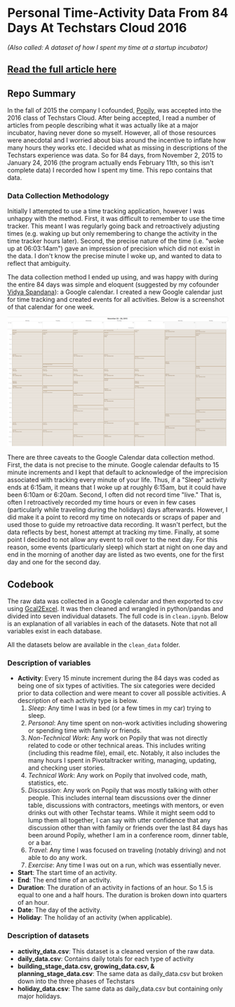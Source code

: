 # Personal Time-Activity Data From 84 Days At Techstars Cloud 2016
_(Also called: A dataset of how I spent my time at a startup incubator)_

## [Read the full article here](http://chrisalbon.com/writing/84_days_at_techstars_a_data_analysis.html)

## Repo Summary

In the fall of 2015 the company I cofounded, [Popily](http://popily.com), was accepted into the 2016 class of Techstars Cloud. After being accepted, I read a number of articles from people describing what it was actually like at a major incubator, having never done so myself. However, all of those resources were anecdotal and I worried about bias around the incentive to inflate how many hours they works etc. I decided what as missing in descriptions of the Techstars experience was data. So for 84 days, from November 2, 2015 to January 24, 2016 (the program actually ends February 11th, so this isn't complete data) I recorded how I spent my time. This repo contains that data.

### Data Collection Methodology

Initially I attempted to use a time tracking application, however I was unhappy with the method. First, it was difficult to remember to use the time tracker. This meant I was regularly going back and retroactively adjusting times (e.g. waking up but only remembering to change the activity in the time tracker hours later). Second, the precise nature of the time (i.e. "woke up at 06:03:14am") gave an impression of precision which did not exist in the data. I don't know the precise minute I woke up, and wanted to data to reflect that ambiguity.

The data collection method I ended up using, and was happy with during the entire 84 days was simple and eloquent (suggested by my cofounder [Vidya Spandana](http://www.vidyaspandana.com/)): a Google calendar. I created a new Google calendar just for time tracking and created events for all activities. Below is a screenshot of that calendar for one week.

![Data collection method](images/calendar.png)

There are three caveats to the Google Calendar data collection method. First, the data is not precise to the minute. Google calendar defaults to 15 minute increments and I kept that default to acknowledge of the imprecision associated with tracking every minute of your life. Thus, if a "Sleep" activity ends at 6:15am, it means that I woke up at roughly 6:15am, but it could have been 6:10am or 6:20am. Second, I often did not record time "live." That is, often I retroactively recorded my time hours or even in few cases (particularly while traveling during the holidays) days afterwards. However, I did make it a point to record my time on notecards or scraps of paper and used those to guide my retroactive data recording. It wasn't perfect, but the data reflects by best, honest attempt at tracking my time. Finally, at some point I decided to not allow any event to roll over to the next day. For this reason, some events (particularly sleep) which start at night on one day and end in the morning of another day are listed as two events, one for the first day and one for the second day.

## Codebook

The raw data was collected in a Google calendar and then exported to csv using [Gcal2Excel](https://www.gcal2excel.com/). It was then cleaned and wrangled in python/pandas and divided into seven individual datasets. The full code is in `clean.ipynb`. Below is an explanation of all variables in each of the datasets. Note that not all variables exist in each database.

All the datasets below are available in the `clean_data` folder.

### Description of variables
- **Activity**: Every 15 minute increment during the 84 days was coded as being one of six types of activities. The six categories were decided prior to data collection and were meant to cover all possible activities. A description of each activity type is below.
  1. _Sleep:_ Any time I was in bed (or a few times in my car) trying to sleep.
  2. _Personal_: Any time spent on non-work activities including showering or spending time with family or friends.
  3. _Non-Technical Work_: Any work on Popily that was not directly related to code or other technical areas. This includes writing (including this readme file), email, etc. Notably, it also includes the many hours I spent in Pivotaltracker writing, managing, updating, and checking user stories.
  4. _Technical Work_: Any work on Popily that involved code, math, statistics, etc.
  5. _Discussion_: Any work on Popily that was mostly talking with other people. This includes internal team discussions over the dinner table, discussions with contractors, meetings with mentors, or even drinks out with other Techstar teams. While it might seem odd to lump them all together, I can say with utter confidence that any discussion other than with family or friends over the last 84 days has been around Popily, whether I am in a conference room, dinner table, or a bar.
  6. _Travel_: Any time I was focused on traveling (notably driving) and not able to do any work.
  7. _Exercise_: Any time I was out on a run, which was essentially never.
- **Start**: The start time of an activity.
- **End**: The end time of an activity.
- **Duration**: The duration of an activity in factions of an hour. So 1.5 is equal to one and a half hours. The duration is broken down into quarters of an hour.
- **Date**: The day of the activity.
- **Holiday**: The holiday of an activity (when applicable).

### Description of datasets

- **activity_data.csv**: This dataset is a cleaned version of the raw data.
- **daily_data.csv**: Contains daily totals for each type of activity
- **building_stage_data.csv, growing_data.csv, & planning_stage_data.csv**: The same data as daily_data.csv but broken down into the three phases of Techstars
- **holiday_data.csv**: The same data as daily_data.csv but containing only major holidays.

